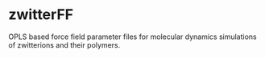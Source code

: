 # zwitterFF
OPLS based force field parameter files for molecular dynamics simulations of zwitterions and their polymers.
